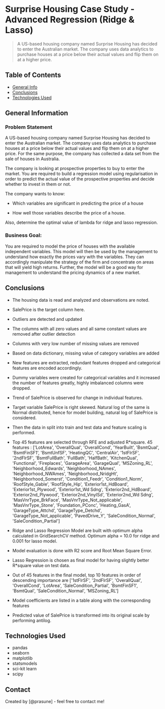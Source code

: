 # Surprise Housing Case Study - Advanced Regression (Ridge & Lasso) 
> A US-based housing company named Surprise Housing has decided to enter the Australian market. The company uses data analytics to purchase houses at a price below their actual values and flip them on at a higher price.


## Table of Contents
* [General Info](#general-information)
* [Conclusions](#conclusions)
* [Technologies Used](#technologies-used)

<!-- You can include any other section that is pertinent to your problem -->

## General Information
### Problem Statement
A US-based housing company named Surprise Housing has decided to enter the Australian market. 
The company uses data analytics to purchase houses at a price below their actual values and flip them on at a higher price. For the same purpose, the company has collected a data set from the sale of houses in Australia.

The company is looking at prospective properties to buy to enter the market. You are required to build a regression model using regularisation in order to predict the actual value of the prospective properties and decide whether to invest in them or not.

The company wants to know:

* Which variables are significant in predicting the price of a house

* How well those variables describe the price of a house.


Also, determine the optimal value of lambda for ridge and lasso regression.


### Business Goal:
You are required to model the price of houses with the available independent variables. This model will then be used by the management to understand how exactly the prices vary with the variables. They can accordingly manipulate the strategy of the firm and concentrate on areas that will yield high returns. Further, the model will be a good way for management to understand the pricing dynamics of a new market.



<!-- You don't have to answer all the questions - just the ones relevant to your project. -->

## Conclusions
* The housing data is read and analyzed and observations are noted.
* SalePrice is the target column here.
* Outliers are detected and updated
* The columns with all zero values and all same constant values are removed after outlier detection
* Columns with very low number of missing values are removed
* Based on data dictionary, missing value of category variables are added
* New features are extracted, redundant features dropped and categorical features are encoded accordingly.
* Dummy variables were created for categorical variables and it increased the number of features greatly, highly imbalanced columns were dropped.
* Trend of SalePrice is observed for change in individual features.

* Target variable SalePrice is right skewed. Natural log of the same is Normal distributed, hence for model building, natural log of SalePrice is considered.

* Then the data in split into train and test data and feature scaling is performed.
* Top 45 features are selected through RFE and adjusted R*square. 45 features : 
['LotArea', 'OverallQual', 'OverallCond', 'YearBuilt', 'BsmtQual', 'BsmtFinSF1', 'BsmtUnfSF', 'HeatingQC', 'CentralAir', '1stFlrSF', '2ndFlrSF', 'BsmtFullBath', 'FullBath', 'HalfBath', 'KitchenQual', 'Functional', 'Fireplaces', 'GarageArea', 'GarageQual', 'MSZoning_RL', 'Neighborhood_Edwards', 'Neighborhood_NAmes', 'Neighborhood_NWAmes', 'Neighborhood_NridgHt', 'Neighborhood_Somerst', 'Condition1_Feedr', 'Condition1_Norm', 'RoofStyle_Gable', 'RoofStyle_Hip', 'Exterior1st_HdBoard', 'Exterior1st_Plywood', 'Exterior1st_Wd Sdng', 'Exterior2nd_HdBoard', 'Exterior2nd_Plywood', 'Exterior2nd_VinylSd', 'Exterior2nd_Wd Sdng', 'MasVnrType_BrkFace', 'MasVnrType_Not_applicable', 'MasVnrType_Stone', 'Foundation_PConc', 'Heating_GasA', 'GarageType_Attchd', 'GarageType_Detchd', 'GarageType_Not_applicable', 'PavedDrive_Y', 'SaleCondition_Normal', 'SaleCondition_Partial']


* Ridge and Lasso Regression Model are built with optimum alpha calculated in GridSearchCV method.
Optimum alpha = 10.0 for ridge and 0.001 for lasso model.

* Model evaluation is done with R2 score and Root Mean Square Error.
* Lasso Regression is chosen as final model for having slightly better R*square value on test data.
* Out of 45 features in the final model, top 10 features in order of descending importance are ['1stFlrSF', '2ndFlrSF', 'OverallQual', 'OverallCond', 'LotArea', 'SaleCondition_Partial', 'BsmtFinSF1', 'BsmtQual', 'SaleCondition_Normal', 'MSZoning_RL']

* Model coefficients are listed in a table along with the corresponding features
* Predicted value of SalePrice is transformed into its original scale by performing antilog. 

<!-- You don't have to answer all the questions - just the ones relevant to your project. -->


## Technologies Used
- pandas
- seaborn
- matplotlib
- statsmodels
- sci-kit learn
- scipy


## Contact
Created by [@prasune] - feel free to contact me!


